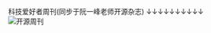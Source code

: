 
<!--[![Xdmj's github stats](https://github-readme-stats.vercel.app/api?username=xuedingmiaojun&theme=cobalt)](https://github.com/anuraghazra/github-readme-stats)-->

科技爱好者周刊(同步于阮一峰老师开源杂志)
↓↓↓↓↓↓↓↓↓↓  
![开源周刊](https://raw.githubusercontent.com/xuedingmiaojun/xuedingmiaojun/master/science-lover.jpg)

<!--
**xuedingmiaojun/xuedingmiaojun** is a ✨ _special_ ✨ repository because its `README.md` (this file) appears on your GitHub profile.

Here are some ideas to get you started:

- 🔭 I’m currently working on ...
- 🌱 I’m currently learning ...
- 👯 I’m looking to collaborate on ...
- 🤔 I’m looking for help with ...
- 💬 Ask me about ...
- 📫 How to reach me: ...
- 😄 Pronouns: ...
- ⚡ Fun fact: ...
-->
